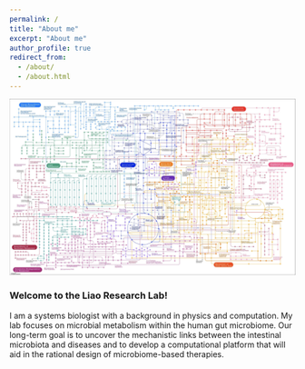 ```yaml
---
permalink: /
title: "About me"
excerpt: "About me"
author_profile: true
redirect_from: 
  - /about/
  - /about.html
---
```


![](metabolic_pathway.jpg)

### Welcome to the Liao Research Lab!

I am a systems biologist with a background in physics and computation. My lab focuses on microbial metabolism within the human gut microbiome. Our long-term goal is to uncover the mechanistic links between the intestinal microbiota and diseases and to develop a computational platform that will aid in the rational design of microbiome-based therapies.
